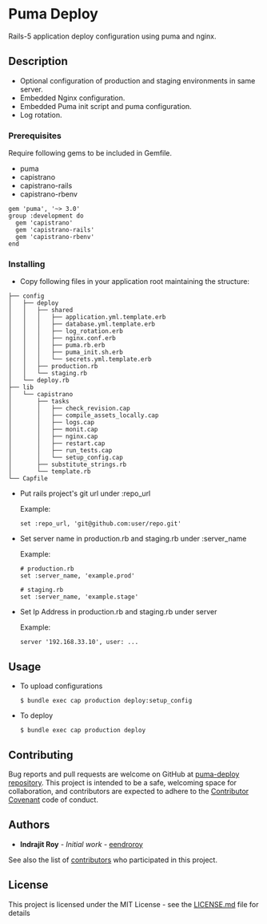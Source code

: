 # Puma Deploy

Rails-5 application deploy configuration using puma and nginx.

## Description

- Optional configuration of production and staging environments in same server.
- Embedded Nginx configuration.
- Embedded Puma init script and puma configuration.
- Log rotation.

### Prerequisites

Require following gems to be included in Gemfile.

- puma
- capistrano
- capistrano-rails
- capistrano-rbenv

```
gem 'puma', '~> 3.0'
group :development do
  gem 'capistrano'
  gem 'capistrano-rails'
  gem 'capistrano-rbenv'
end
```

### Installing

- Copy following files in your application root maintaining the structure:

```
├── config
│   ├── deploy
│   │   ├── shared
│   │   │   ├── application.yml.template.erb
│   │   │   ├── database.yml.template.erb
│   │   │   ├── log_rotation.erb
│   │   │   ├── nginx.conf.erb
│   │   │   ├── puma.rb.erb
│   │   │   ├── puma_init.sh.erb
│   │   │   └── secrets.yml.template.erb
│   │   ├── production.rb
│   │   └── staging.rb
│   └── deploy.rb
├── lib
│   └── capistrano
│       ├── tasks
│       │   ├── check_revision.cap
│       │   ├── compile_assets_locally.cap
│       │   ├── logs.cap
│       │   ├── monit.cap
│       │   ├── nginx.cap
│       │   ├── restart.cap
│       │   ├── run_tests.cap
│       │   └── setup_config.cap
│       ├── substitute_strings.rb
│       └── template.rb
└── Capfile 
```
- Put rails project's git url under :repo_url

  Example:
  ```
  set :repo_url, 'git@github.com:user/repo.git'
  ```
  
- Set server name in production.rb and staging.rb under :server_name
  
  Example:
  
  ```
  # production.rb
  set :server_name, 'example.prod'
  ```
  ```
  # staging.rb
  set :server_name, 'example.stage'
  ```
  
- Set Ip Address in production.rb and staging.rb under server
  
  Example:
  ```
  server '192.168.33.10', user: ...
  ```

## Usage

- To upload configurations
  
  ```
  $ bundle exec cap production deploy:setup_config
  ```

- To deploy  

  ```
  $ bundle exec cap production deploy
  ```

## Contributing

Bug reports and pull requests are welcome on GitHub at [puma-deploy repository](https://github.com/eendroroy/puma-deploy). 
This project is intended to be a safe, welcoming space for collaboration,
and contributors are expected to adhere to the [Contributor Covenant](http://contributor-covenant.org) code of conduct.

## Authors

* **Indrajit Roy** - *Initial work* - [eendroroy](https://github.com/eendroroy)

See also the list of [contributors](CONTRIBUTORS.md) who participated in this project.

## License

This project is licensed under the MIT License - see the [LICENSE.md](LICENSE.md) file for details
